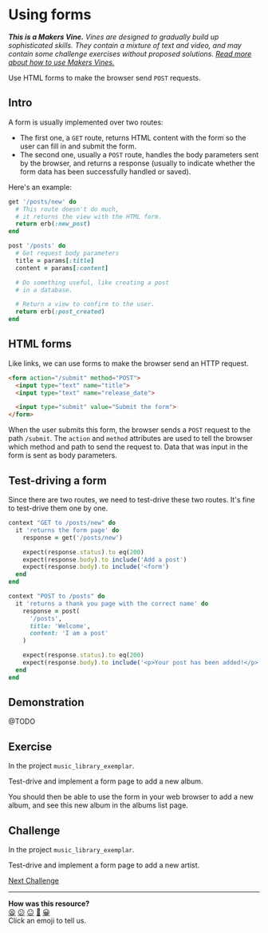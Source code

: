 # Using forms

_**This is a Makers Vine.** Vines are designed to gradually build up sophisticated skills. They contain a mixture of text and video, and may contain some challenge exercises without proposed solutions. [Read more about how to use Makers
Vines.](https://github.com/makersacademy/course/blob/main/labels/vines.md)_

Use HTML forms to make the browser send `POST` requests.

## Intro

A form is usually implemented over two routes:
  * The first one, a `GET` route, returns HTML content with the form so the user can fill in and submit the form.
  * The second one, usually a `POST` route, handles the body parameters sent by the browser, and returns a response (usually to indicate whether the form data has been successfully handled or saved).

Here's an example:

```ruby
get '/posts/new' do
  # This route doesn't do much,
  # it returns the view with the HTML form.
  return erb(:new_post)
end

post '/posts' do
  # Get request body parameters
  title = params[:title]
  content = params[:content]

  # Do something useful, like creating a post
  # in a database.

  # Return a view to confirm to the user.
  return erb(:post_created)
end
```

## HTML forms

Like links, we can use forms to make the browser send an HTTP request.

```html
<form action="/submit" method="POST">
  <input type="text" name="title">
  <input type="text" name="release_date">

  <input type="submit" value="Submit the form">
</form>
```

When the user submits this form, the browser sends a `POST` request to the path `/submit`. The `action` and `method` attributes are used to tell the browser which method and path to send the request to. Data that was input in the form is sent as body parameters.

## Test-driving a form

Since there are two routes, we need to test-drive these two routes. It's fine to test-drive them one by one.

```ruby
context "GET to /posts/new" do
  it 'returns the form page' do
    response = get('/posts/new')

    expect(response.status).to eq(200)
    expect(response.body).to include('Add a post')
    expect(response.body).to include('<form')
  end
end

context "POST to /posts" do
  it 'returns a thank you page with the correct name' do
    response = post(
      '/posts',
      title: 'Welcome',
      content: 'I am a post'
    )

    expect(response.status).to eq(200)
    expect(response.body).to include('<p>Your post has been added!</p>')
  end
end
```

## Demonstration

@TODO

## Exercise

In the project `music_library_exemplar`.

Test-drive and implement a form page to add a new album.

You should then be able to use the form in your web browser to add a new album, and see this new album in the albums list page. 

## Challenge

In the project `music_library_exemplar`.

Test-drive and implement a form page to add a new artist.


[Next Challenge](05_the_developer_console.md)

<!-- BEGIN GENERATED SECTION DO NOT EDIT -->

---

**How was this resource?**  
[😫](https://airtable.com/shrUJ3t7KLMqVRFKR?prefill_Repository=makersacademy/web-applications&prefill_File=html_bites/04_using_forms.md&prefill_Sentiment=😫) [😕](https://airtable.com/shrUJ3t7KLMqVRFKR?prefill_Repository=makersacademy/web-applications&prefill_File=html_bites/04_using_forms.md&prefill_Sentiment=😕) [😐](https://airtable.com/shrUJ3t7KLMqVRFKR?prefill_Repository=makersacademy/web-applications&prefill_File=html_bites/04_using_forms.md&prefill_Sentiment=😐) [🙂](https://airtable.com/shrUJ3t7KLMqVRFKR?prefill_Repository=makersacademy/web-applications&prefill_File=html_bites/04_using_forms.md&prefill_Sentiment=🙂) [😀](https://airtable.com/shrUJ3t7KLMqVRFKR?prefill_Repository=makersacademy/web-applications&prefill_File=html_bites/04_using_forms.md&prefill_Sentiment=😀)  
Click an emoji to tell us.

<!-- END GENERATED SECTION DO NOT EDIT -->
